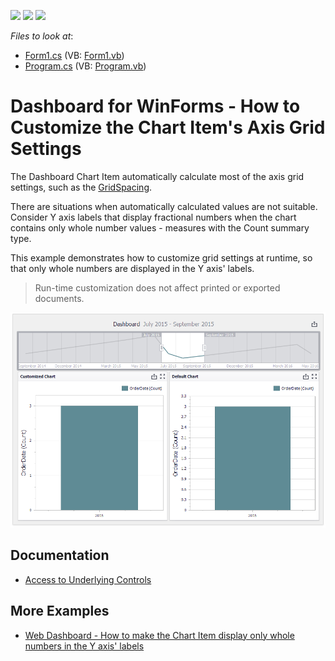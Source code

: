 <!-- default badges list -->
![](https://img.shields.io/endpoint?url=https://codecentral.devexpress.com/api/v1/VersionRange/128581444/18.2.3%2B)
[![](https://img.shields.io/badge/Open_in_DevExpress_Support_Center-FF7200?style=flat-square&logo=DevExpress&logoColor=white)](https://supportcenter.devexpress.com/ticket/details/T597206)
[![](https://img.shields.io/badge/📖_How_to_use_DevExpress_Examples-e9f6fc?style=flat-square)](https://docs.devexpress.com/GeneralInformation/403183)
<!-- default badges end -->
<!-- default file list -->
*Files to look at*:

* [Form1.cs](./CS/DesignerSample/Form1.cs) (VB: [Form1.vb](./VB/DesignerSample/Form1.vb))
* [Program.cs](./CS/DesignerSample/Program.cs) (VB: [Program.vb](./VB/DesignerSample/Program.vb))
<!-- default file list end -->
# Dashboard for WinForms - How to Customize the Chart Item's Axis Grid Settings


The Dashboard Chart Item automatically calculate most of the axis grid settings, such as the [GridSpacing](https://docs.devexpress.com/CoreLibraries/DevExpress.XtraCharts.ScaleGridOptionsBase.GridSpacing).

There are situations when automatically calculated values are not suitable. Consider Y axis labels that display fractional numbers when the chart contains only whole number values - measures with the Count summary type. 

This example demonstrates how to customize grid settings at runtime, so that only whole numbers are displayed in the Y axis' labels. 

> Run-time customization does not affect printed or exported documents.


![screenshot](/images/screenshot.png)

## Documentation

* [Access to Underlying Controls](https://docs.devexpress.com/Dashboard/18019)

## More Examples

* [Web Dashboard - How to make the Chart Item display only whole numbers in the Y axis' labels](https://github.com/DevExpress-Examples/aspxdashboard-how-to-load-and-save-dashboards-from-to-a-database-t386418)
